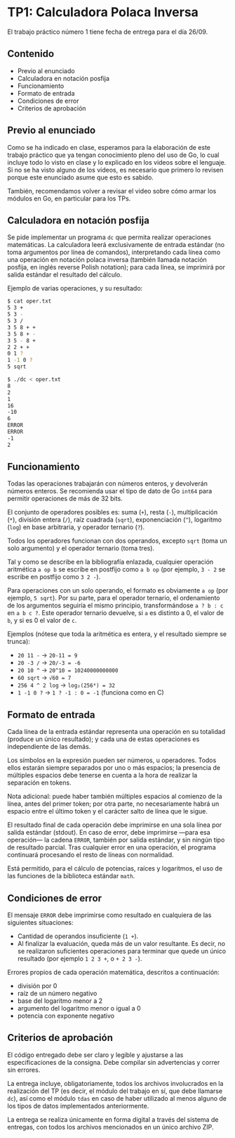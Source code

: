 # TP1: Calculadora Polaca Inversa

El trabajo práctico número 1 tiene fecha de entrega para el día 26/09.

## Contenido
- Previo al enunciado
- Calculadora en notación posfija
- Funcionamiento
- Formato de entrada
- Condiciones de error
- Criterios de aprobación

## Previo al enunciado

Como se ha indicado en clase, esperamos para la elaboración de este trabajo práctico que ya tengan conocimiento pleno del uso de Go, lo cual incluye todo lo visto en clase y lo explicado en los videos sobre el lenguaje. Si no se ha visto alguno de los videos, es necesario que primero lo revisen porque este enunciado asume que esto es sabido.

También, recomendamos volver a revisar el video sobre cómo armar los módulos en Go, en particular para los TPs.

## Calculadora en notación posfija

Se pide implementar un programa `dc` que permita realizar operaciones matemáticas. La calculadora leerá exclusivamente de entrada estándar (no toma argumentos por línea de comandos), interpretando cada línea como una operación en notación polaca inversa (también llamada notación posfija, en inglés reverse Polish notation); para cada línea, se imprimirá por salida estándar el resultado del cálculo.

Ejemplo de varias operaciones, y su resultado:

```sh
$ cat oper.txt
5 3 +
5 3 -
5 3 /
3 5 8 + +
3 5 8 + -
3 5 - 8 +
2 2 + +
0 1 ?
1 -1 0 ?
5 sqrt

$ ./dc < oper.txt
8
2
1
16
-10
6
ERROR
ERROR
-1
2
```

## Funcionamiento

Todas las operaciones trabajarán con números enteros, y devolverán números enteros. Se recomienda usar el tipo de dato de Go `int64` para permitir operaciones de más de 32 bits.

El conjunto de operadores posibles es: suma (`+`), resta (`-`), multiplicación (`*`), división entera (`/`), raíz cuadrada (`sqrt`), exponenciación (`^`), logaritmo (`log`) en base arbitraria, y operador ternario (`?`).

Todos los operadores funcionan con dos operandos, excepto `sqrt` (toma un solo argumento) y el operador ternario (toma tres).

Tal y como se describe en la bibliografía enlazada, cualquier operación aritmética `a op b` se escribe en postfijo como `a b op` (por ejemplo, `3 - 2` se escribe en postfijo como `3 2 -`).

Para operaciones con un solo operando, el formato es obviamente `a op` (por ejemplo, `5 sqrt`). Por su parte, para el operador ternario, el ordenamiento de los argumentos seguiría el mismo principio, transformándose `a ? b : c` en `a b c ?`. Este operador ternario devuelve, si `a` es distinto a 0, el valor de `b`, y si es 0 el valor de `c`.

Ejemplos (nótese que toda la aritmética es entera, y el resultado siempre se trunca):

- `20 11 -` → `20-11 = 9`
- `20 -3 /` → `20/-3 = -6`
- `20 10 ^` → `20^10 = 10240000000000`
- `60 sqrt` → `√60 = 7`
- `256 4 ^ 2 log` → `log₂(256⁴) = 32`
- `1 -1 0 ?` → `1 ? -1 : 0 = -1` (funciona como en C)

## Formato de entrada

Cada línea de la entrada estándar representa una operación en su totalidad (produce un único resultado); y cada una de estas operaciones es independiente de las demás.

Los símbolos en la expresión pueden ser números, u operadores. Todos ellos estarán siempre separados por uno o más espacios; la presencia de múltiples espacios debe tenerse en cuenta a la hora de realizar la separación en tokens.

Nota adicional: puede haber también múltiples espacios al comienzo de la línea, antes del primer token; por otra parte, no necesariamente habrá un espacio entre el último token y el carácter salto de línea que le sigue.

El resultado final de cada operación debe imprimirse en una sola línea por salida estándar (stdout). En caso de error, debe imprimirse —para esa operación— la cadena `ERROR`, también por salida estándar, y sin ningún tipo de resultado parcial. Tras cualquier error en una operación, el programa continuará procesando el resto de líneas con normalidad.

Está permitido, para el cálculo de potencias, raíces y logaritmos, el uso de las funciones de la biblioteca estándar `math`.

## Condiciones de error

El mensaje `ERROR` debe imprimirse como resultado en cualquiera de las siguientes situaciones:

- Cantidad de operandos insuficiente (`1 +`).
- Al finalizar la evaluación, queda más de un valor resultante. Es decir, no se realizaron suficientes operaciones para terminar que quede un único resultado (por ejemplo `1 2 3 +`, o `+ 2 3 -`).

Errores propios de cada operación matemática, descritos a continuación:

- división por 0
- raíz de un número negativo
- base del logaritmo menor a 2
- argumento del logaritmo menor o igual a 0
- potencia con exponente negativo

## Criterios de aprobación

El código entregado debe ser claro y legible y ajustarse a las especificaciones de la consigna. Debe compilar sin advertencias y correr sin errores.

La entrega incluye, obligatoriamente, todos los archivos involucrados en la realización del TP (es decir, el módulo del trabajo en sí, que debe llamarse `dc`), así como el módulo `tdas` en caso de haber utilizado al menos alguno de los tipos de datos implementados anteriormente.

La entrega se realiza únicamente en forma digital a través del sistema de entregas, con todos los archivos mencionados en un único archivo ZIP.